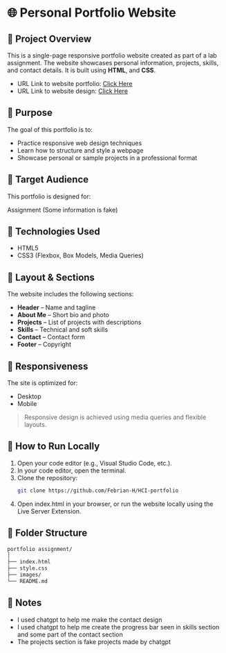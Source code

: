 # 🌐 Personal Portfolio Website

## 📖 Project Overview

This is a single-page responsive portfolio website created as part of a lab assignment. The website showcases personal information, projects, skills, and contact details. It is built using **HTML**, and **CSS**.

- URL Link to website portfolio: [Click Here](https://febrian-h.github.io/HCI-portfolio/)
- URL Link to website design: [Click Here](https://www.figma.com/design/2r8AAZ7BKWNpHY8k7nSJwC/Layout?node-id=0-1&p=f&t=HDwOQ6rDhOZ7wEH0-0)

## 🎯 Purpose

The goal of this portfolio is to:

- Practice responsive web design techniques
- Learn how to structure and style a webpage
- Showcase personal or sample projects in a professional format

## 👥 Target Audience

This portfolio is designed for:

Assignment (Some information is fake)

## 🧱 Technologies Used

- HTML5
- CSS3 (Flexbox, Box Models, Media Queries)

## 📐 Layout & Sections

The website includes the following sections:

- **Header** – Name and tagline
- **About Me** – Short bio and photo
- **Projects** – List of projects with descriptions
- **Skills** – Technical and soft skills
- **Contact** – Contact form
- **Footer** – Copyright

## 📱 Responsiveness

The site is optimized for:

- Desktop
- Mobile

> Responsive design is achieved using media queries and flexible layouts.

## 🧪 How to Run Locally

1. Open your code editor (e.g., Visual Studio Code, etc.).
2. In your code editor, open the terminal.
3. Clone the repository:
   ```bash
   git clone https://github.com/Febrian-H/HCI-portfolio
   ```
4. Open index.html in your browser, or run the website locally using the Live Server Extension.

## 📂 Folder Structure

```bash
portfolio assignment/
│
├── index.html
├── style.css
├── images/
└── README.md
```

## 📄 Notes

- I used chatgpt to help me make the contact design
- I used chatgpt to help me create the progress bar seen in skills section and some part of the contact section
- The projects section is fake projects made by chatgpt


